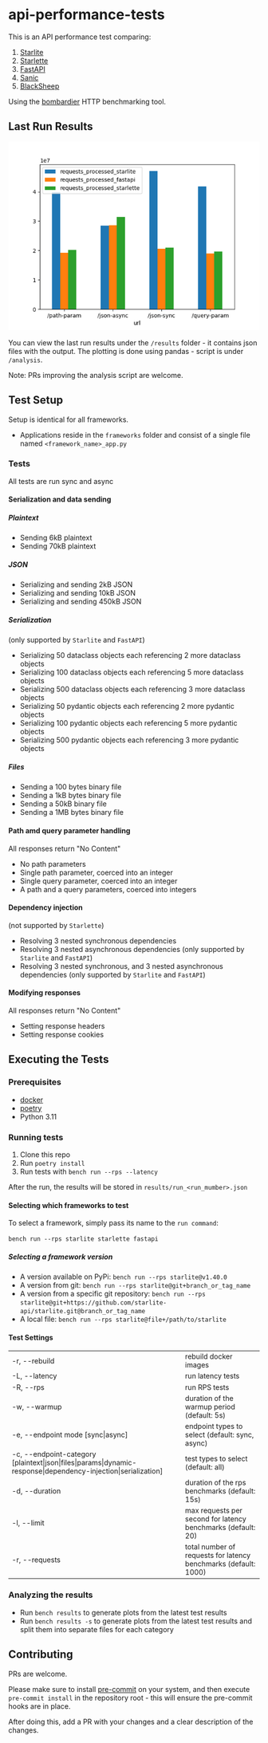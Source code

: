 # api-performance-tests

This is an API performance test comparing:

1. [Starlite](https://github.com/starlite-api/starlite)
2. [Starlette](https://github.com/encode/starlette)
3. [FastAPI](https://github.com/tiangolo/fastapi)
4. [Sanic](https://github.com/sanic-org/sanic)
5. [BlackSheep](https://github.com/Neoteroi/BlackSheep)

Using the [bombardier](https://github.com/codesenberg/bombardier) HTTP benchmarking tool.

## Last Run Results

![Plain Text Results](result.png)

You can view the last run results under the `/results` folder - it contains json files with the output.
The plotting is done using pandas - script is under `/analysis`.

Note: PRs improving the analysis script are welcome.

## Test Setup

Setup is identical for all frameworks.

- Applications reside in the `frameworks` folder and consist of a single file named `<framework_name>_app.py`

### Tests

All tests are run sync and async

#### Serialization and data sending

##### Plaintext

- Sending 6kB plaintext
- Sending 70kB plaintext

##### JSON

- Serializing and sending 2kB JSON
- Serializing and sending 10kB JSON
- Serializing and sending 450kB JSON

##### Serialization

(only supported by `Starlite` and `FastAPI`)

- Serializing 50 dataclass objects each referencing 2 more dataclass objects
- Serializing 100 dataclass objects each referencing 5 more dataclass objects
- Serializing 500 dataclass objects each referencing 3 more dataclass objects
- Serializing 50 pydantic objects each referencing 2 more pydantic objects
- Serializing 100 pydantic objects each referencing 5 more pydantic objects
- Serializing 500 pydantic objects each referencing 3 more pydantic objects

##### Files

- Sending a 100 bytes binary file
- Sending a 1kB bytes binary file
- Sending a 50kB binary file
- Sending a 1MB bytes binary file

#### Path amd query parameter handling

All responses return "No Content"

- No path parameters
- Single path parameter, coerced into an integer
- Single query parameter, coerced into an integer
- A path and a query parameters, coerced into integers

#### Dependency injection

(not supported by `Starlette`)

- Resolving 3 nested synchronous dependencies
- Resolving 3 nested asynchronous dependencies (only supported by `Starlite` and `FastAPI`)
- Resolving 3 nested synchronous, and 3 nested asynchronous dependencies (only supported by `Starlite` and `FastAPI`)

#### Modifying responses

All responses return "No Content"

- Setting response headers
- Setting response cookies

## Executing the Tests

### Prerequisites

- [docker](https://docs.docker.com/get-docker/)
- [poetry](https://python-poetry.org/docs/#installation)
- Python 3.11

### Running tests

1. Clone this repo
2. Run `poetry install`
3. Run tests with `bench run --rps --latency`

After the run, the results will be stored in `results/run_<run_mumber>.json`

#### Selecting which frameworks to test

To select a framework, simply pass its name to the `run command`:

`bench run --rps starlite starlette fastapi`

##### Selecting a framework version

- A version available on PyPi: `bench run --rps starlite@v1.40.0`
- A version from git: `bench run --rps starlite@git+branch_or_tag_name`
- A version from a specific git repository: `bench run --rps starlite@git+https://github.com/starlite-api/starlite.git@branch_or_tag_name`
- A local file: `bench run --rps starlite@file+/path/to/starlite`

#### Test Settings

|                                                                                                                                         |                                                                 |
| --------------------------------------------------------------------------------------------------------------------------------------- | --------------------------------------------------------------- |
| -r, --rebuild                                                                                                                           | rebuild docker images                                           |
| -L, --latency                                                                                                                           | run latency tests                                               |
| -R, --rps                                                                                                                               | run RPS tests                                                   |
| -w, --warmup                                                                                                                            | duration of the warmup period (default: 5s)                     |
| -e, --endpoint mode [sync&#124;async]                                                                                                   | endpoint types to select (default: sync, async)                 |
| -c, --endpoint-category [plaintext&#124;json&#124;files&#124;params&#124;dynamic-response&#124;dependency-injection&#124;serialization] | test types to select (default: all)                             |
| -d, --duration                                                                                                                          | duration of the rps benchmarks (default: 15s)                   |
| -l, --limit                                                                                                                             | max requests per second for latency benchmarks (default: 20)    |
| -r, --requests                                                                                                                          | total number of requests for latency benchmarks (default: 1000) |

### Analyzing the results

- Run `bench results` to generate plots from the latest test results
- Run `bench results -s` to generate plots from the latest test results and split them into separate files for each category

## Contributing

PRs are welcome.

Please make sure to install [pre-commit](https://pre-commit.com/) on your system, and then execute `pre-commit install`
in the repository root - this will ensure the pre-commit hooks are in place.

After doing this, add a PR with your changes and a clear description of the changes.
